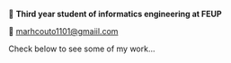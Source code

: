  :pushpin: **Third year student of informatics engineering at FEUP** 
 
 :e-mail: marhcouto1101@gmaiil.com 


Check below to see some of my work...         

